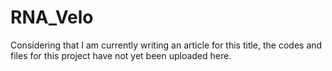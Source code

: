 # RNA_Velo

Considering that I am currently writing an article for this title, the codes and files for this project have not yet been uploaded here.
